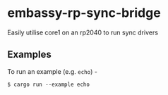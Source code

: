 # embassy-rp-sync-bridge
Easily utilise core1 on an rp2040 to run sync drivers

## Examples

To run an example (e.g. `echo`) -

`$ cargo run --example echo`
